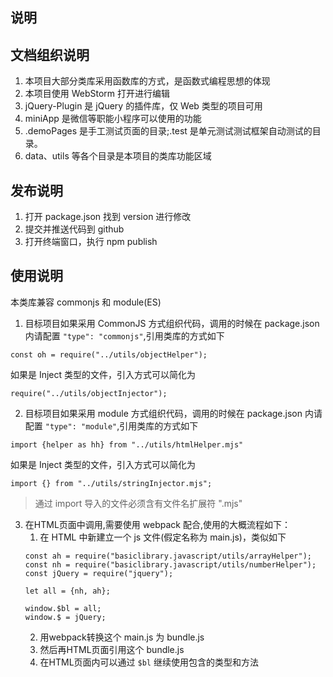 说明
--
## 文档组织说明
1. 本项目大部分类库采用函数库的方式，是函数式编程思想的体现
2. 本项目使用 WebStorm 打开进行编辑
3. jQuery-Plugin 是 jQuery 的插件库，仅 Web 类型的项目可用
4. miniApp 是微信等职能小程序可以使用的功能
5. .demoPages 是手工测试页面的目录;.test 是单元测试测试框架自动测试的目录。
6. data、utils 等各个目录是本项目的类库功能区域

## 发布说明
1. 打开 package.json 找到 version 进行修改
2. 提交并推送代码到 github
3. 打开终端窗口，执行 npm publish

## 使用说明
本类库兼容 commonjs 和 module(ES)
1. 目标项目如果采用 CommonJS 方式组织代码，调用的时候在 package.json 内请配置 `"type": "commonjs"`,引用类库的方式如下
```shell
const oh = require("../utils/objectHelper");
```
如果是 Inject 类型的文件，引入方式可以简化为
```shell
require("../utils/objectInjector");
```
2. 目标项目如果采用 module 方式组织代码，调用的时候在 package.json 内请配置 `"type": "module"`,引用类库的方式如下
```shell
import {helper as hh} from "../utils/htmlHelper.mjs"
```
如果是 Inject 类型的文件，引入方式可以简化为
```shell
import {} from "../utils/stringInjector.mjs";
```
>通过 import 导入的文件必须含有文件名扩展符 ".mjs"


3. 在HTML页面中调用,需要使用 webpack 配合,使用的大概流程如下：
   1. 在 HTML 中新建立一个 js 文件(假定名称为 main.js)，类似如下
    ```shell
    const ah = require("basiclibrary.javascript/utils/arrayHelper");
    const nh = require("basiclibrary.javascript/utils/numberHelper");
    const jQuery = require("jquery");
    
    let all = {nh, ah};
    
    window.$bl = all;
    window.$ = jQuery;
    ```
   2. 用webpack转换这个 main.js 为 bundle.js
   3. 然后再HTML页面引用这个 bundle.js
   4. 在HTML页面内可以通过 `$bl` 继续使用包含的类型和方法 